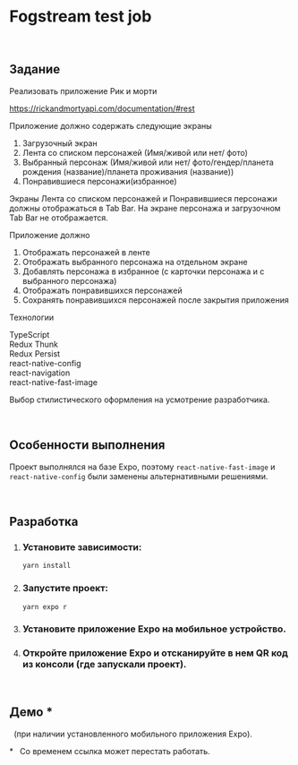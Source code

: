 # Fogstream test job

&nbsp;
## Задание

Реализовать приложение Рик и морти

https://rickandmortyapi.com/documentation/#rest

Приложение должно содержать следующие экраны

1. Загрузочный экран
2. Лента со списком персонажей (Имя/живой или нет/ фото)
3. Выбранный персонаж (Имя/живой или нет/ фото/гендер/планета рождения
    (название)/планета проживания (название))
4. Понравившиеся персонажи(избранное)

Экраны Лента со списком персонажей и Понравившиеся персонажи должны
отображаться в Tab Bar.
На экране персонажа и загрузочном Tab Bar не отображается.

Приложение должно

1. Отображать персонажей в ленте
2. Отображать выбранного персонажа на отдельном экране
3. Добавлять персонажа в избранное (с карточки персонажа и с выбранного
    персонажа)
4. Отображать понравившихся персонажей
5. Сохранять понравившихся персонажей после закрытия приложения

Технологии

TypeScript  
Redux Thunk  
Redux Persist  
react-native-config  
react-navigation  
react-native-fast-image  

Выбор стилистического оформления на усмотрение разработчика.

&nbsp;

## Особенности выполнения

Проект выполнялся на базе Expo, поэтому `react-native-fast-image` и `react-native-config`  были заменены альтернативными решениями.

&nbsp;


## Разработка

1. ### Установите зависимости:

   `yarn install`


2. ### Запустите проект:

    `yarn expo r`


3. ### Установите приложение Expo на мобильное устройство.

4. ### Откройте приложение Expo и отсканируйте в нем QR код из консоли (где запускали проект).

&nbsp;



## Демо *

[]() &nbsp; (при наличии установленного мобильного приложения Expo).  

\* &nbsp;  Со временем ссылка может перестать работать.